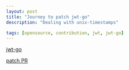 ```yaml
---
layout: post
title: "Journey to patch jwt-go"
description: "Dealing with unix-timestamps"

tags: [opensource, contribution, jwt, jwt-go]
---
```


[jwt-go](https://github.com/dgrijalva/jwt-go)

[patch PR](https://github.com/dgrijalva/jwt-go/pull/298)
